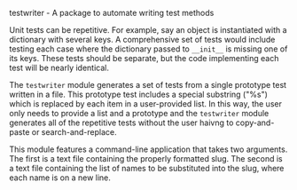 testwriter - A package to automate writing test methods

Unit tests can be repetitive. For example, say an object is instantiated with a dictionary with several keys. A comprehensive set of tests would include testing each case where the dictionary passed to `__init__` is missing one of its keys. These tests should be separate, but the code implementing each test will be nearly identical.

The `testwriter` module generates a set of tests from a single prototype test written in a file. This prototype test includes a special substring ("%s") which is replaced by each item in a user-provided list. In this way, the user only needs to provide a list and a prototype and the `testwriter` module generates all of the repetitive tests without the user haivng to copy-and-paste or search-and-replace.

This module features a command-line application that takes two arguments. The first is a text file containing the properly formatted slug. The second is a text file containing the list of names to be substituted into the slug, where each name is on a new line.

